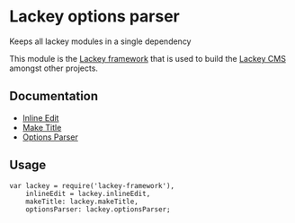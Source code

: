 # Lackey options parser

Keeps all lackey modules in a single dependency

This module is the [Lackey framework](https://www.npmjs.com/package/lackey-framework) that is used to build the [Lackey CMS](http://lackey.io) amongst other projects.

## Documentation

- [Inline Edit](https://www.npmjs.com/package/lackey-inline-edit)
- [Make Title](https://www.npmjs.com/package/lackey-make-title)
- [Options Parser](https://www.npmjs.com/package/lackey-options-parser)

## Usage

    var lackey = require('lackey-framework'),
        inlineEdit = lackey.inlineEdit,
        makeTitle: lackey.makeTitle,
        optionsParser: lackey.optionsParser;
